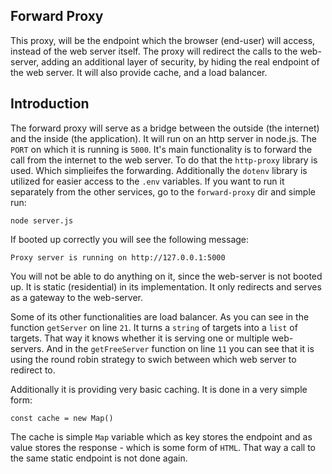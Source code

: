 ## Forward Proxy

This proxy, will be the endpoint which the browser (end-user) will access, instead of the web server itself. The proxy will redirect the calls to the web-server, adding an additional layer of security, by hiding the real endpoint of the web server. It will also provide cache, and a load balancer.

## Introduction

The forward proxy will serve as a bridge between the outside (the internet) and the inside (the application). It will run on an http server in node.js. The `PORT` on which it is running is `5000`. It's main functionality is to forward the call from the internet to the web server. To do that the `http-proxy` library is used. Which simplieifes the forwarding. Additionally the `dotenv` library is utilized for easier access to the `.env` variables. If you want to run it separately from the other services, go to the `forward-proxy` dir and simple run:

```node server.js```

If booted up correctly you will see the following message:

```Proxy server is running on http://127.0.0.1:5000```

You will not be able to do anything on it, since the web-server is not booted up. It is static (residential) in its implementation. It only redirects and serves as a gateway to the web-server.

Some of its other functionalities are load balancer. As you can see in the function `getServer` on line `21`. It turns a `string` of targets into a `list` of targets. That way it knows whether it is serving one or multiple web-servers. And in the `getFreeServer` function on line `11` you can see that it is using the round robin strategy to swich between which web server to redirect to.

Additionally it is providing very basic caching. It is done in a very simple form: 

```const cache = new Map()```

The cache is simple `Map` variable which as key stores the endpoint and as value stores the response - which is some form of `HTML`. That way a call to the same static endpoint is not done again.